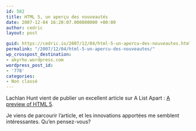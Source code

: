 ```yaml
---
id: 582
title: HTML 5, un aperçu des nouveautés
date: 2007-12-04 16:20:07.000000000 +00:00
author: cedric
layout: post

guid: https://cedric.io/2007/12/04/html-5-un-apercu-des-nouveautes.html
permalink: "/2007/12/04/html-5-un-apercu-des-nouveautes/"
wp_crosspost_destination:
- akyrho.wordpress.com
wordpress_post_id:
- '778'
categories:
- Non classé
---
```

Lachlan Hunt vient de publier un excellent article sur A List Apart : [A preview of HTML 5](http://www.alistapart.com/articles/previewofhtml5).

Je viens de parcourir l’article, et les innovations apportées me semblent intéressantes. Qu’en pensez-vous?